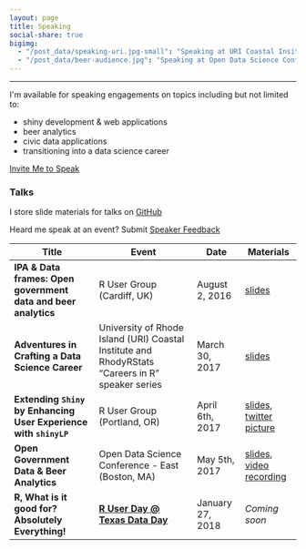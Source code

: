 ```yaml
---
layout: page
title: Speaking
social-share: true
bigimg:
  - "/post_data/speaking-uri.jpg-small": "Speaking at URI Coastal Insitute (2017)"
  - "/post_data/beer-audience.jpg": "Speaking at Open Data Science Conference, Boston, MA (2017)"
---
```


---------------

I'm available for speaking engagements on topics including but not limited to:
- shiny development & web applications
- beer analytics
- civic data applications
- transitioning into a data science career 

<a class="btn btn-warning" href="https://goo.gl/forms/pFW2VVuCVKE0Icsy1" role="button">Invite Me to Speak</a>


### Talks

I store slide materials for talks on [GitHub](https://github.com/jasdumas/talks)

Heard me speak at an event? Submit <a class="btn btn-success" href="https://goo.gl/forms/TqYUt9t1UHLhbOOT2" role="button">Speaker Feedback</a>
 

| Title                                                        | Event                                                                                            | Date            | Materials                                                                                                   |
|-------------------------------------------------------------------|--------------------------------------------------------------------------------------------------|-----------------|----------------------------------------------------------------------------------------------------------|
| **IPA & Data frames: Open government data and beer analytics**    | R User Group (Cardiff, UK)                                                                         | August 2, 2016  | [slides](https://jasdumas.github.io/talks/caRdiff-uk-R-user-group/open-gov-beer.html) |
| **Adventures in Crafting a Data Science Career**                  | University of Rhode Island (URI) Coastal Institute and RhodyRStats “Careers in R” speaker series | March 30, 2017  | [slides](https://jasdumas.github.io/talks/rhodyrstats-R-user-group/rhodyrstats-r-user-group-slides.html)                                                                                           |
| **Extending `Shiny` by Enhancing User Experience with `shinyLP`** | R User Group (Portland, OR)                                                                        | April 6th, 2017 | [slides](https://jasdumas.github.io/talks/PDX-R-user-group/pdx-r-user-group-slides.html), [twitter picture](https://twitter.com/pdxrlang/status/850166299565015040)                           |
| **Open Government Data & Beer Analytics**                         | Open Data Science Conference - East (Boston, MA)                                                              | May 5th, 2017        | [slides](https://jasdumas.github.io/talks/odsc-boston/odsc-open-gov-beer.html), [video recording](https://www.youtube.com/watch?v=GPsa955fNQE)                                                                                           |
| **R, What is it good for? Absolutely Everything!** |[**R User Day @ Texas Data Day**](http://datadaytexas.com/2018-r-user-day/news) | January 27, 2018 | _Coming soon_
